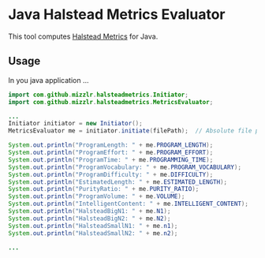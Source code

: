 # Java Halstead Metrics Evaluator

This tool computes [Halstead Metrics](https://maisqual.squoring.com/wiki/index.php/Category:Halstead_Metrics) for Java.

## Usage

In you java application ...

``` java
import com.github.mizzlr.halsteadmetrics.Initiator;
import com.github.mizzlr.halsteadmetrics.MetricsEvaluator;

...
Initiator initiator = new Initiator();
MetricsEvaluator me = initiator.initiate(filePath);  // Absolute file path as String

System.out.println("ProgramLength: " + me.PROGRAM_LENGTH);
System.out.println("ProgramEffort: " + me.PROGRAM_EFFORT);
System.out.println("ProgramTime: " + me.PROGRAMMING_TIME);
System.out.println("ProgramVocabulary: " + me.PROGRAM_VOCABULARY);
System.out.println("ProgramDifficulty: " + me.DIFFICULTY);
System.out.println("EstimatedLength: " + me.ESTIMATED_LENGTH);
System.out.println("PurityRatio: " + me.PURITY_RATIO);
System.out.println("ProgramVolume: " + me.VOLUME);
System.out.println("IntelligentContent: " + me.INTELLIGENT_CONTENT);
System.out.println("HalsteadBigN1: " + me.N1);
System.out.println("HalsteadBigN2: " + me.N2);
System.out.println("HalsteadSmallN1: " + me.n1);
System.out.println("HalsteadSmallN2: " + me.n2);

...
```
